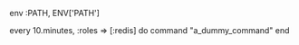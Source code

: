 <!-- post: 2013-01-20-whenever_target-your-redis-server -->


env :PATH, ENV['PATH']

every 10.minutes, :roles => [:redis] do
  command "a&#95;dummy&#95;command"
end
